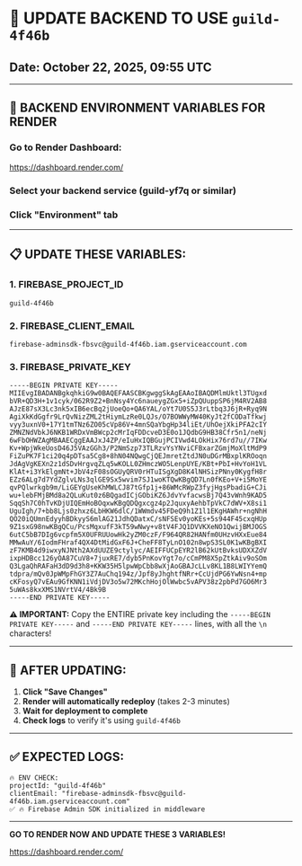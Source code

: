 # 🔧 **UPDATE BACKEND TO USE `guild-4f46b`**

## Date: October 22, 2025, 09:55 UTC

---

## 🎯 **BACKEND ENVIRONMENT VARIABLES FOR RENDER**

### **Go to Render Dashboard:**
https://dashboard.render.com/

### **Select your backend service** (guild-yf7q or similar)

### **Click "Environment" tab**

---

## 📋 **UPDATE THESE VARIABLES:**

### **1. FIREBASE_PROJECT_ID**
```
guild-4f46b
```

### **2. FIREBASE_CLIENT_EMAIL**
```
firebase-adminsdk-fbsvc@guild-4f46b.iam.gserviceaccount.com
```

### **3. FIREBASE_PRIVATE_KEY**
```
-----BEGIN PRIVATE KEY-----
MIIEvgIBADANBgkqhkiG9w0BAQEFAASCBKgwggSkAgEAAoIBAQDMlmUktl3TUgxd
bVR+QD3H+1v1cyk/062R9Z2+BnNsy4Yc6naueygZGx5+iZpQUuppSP6jM4RV2AB8
AJzE87sX3Lc3nk5xIB6ecBq2jUoeQo+QA6YAL/oYt7U0S5J3rLtbq3J6jR+Ryq9N
AgiXkKdGgfr9LrQvNizZML2tHiymLzRe0LQJs/O7BOWWyMW40KyJt2fCODaTfkwj
vyy3uxnV0+17Y1tmTNz6ZO05cVp86V+4mnSQaYbgHp34liEt/UhOejXkiPFA2cIY
ZMNZNdVbkJ6NKB1WRDxVmBWcp2cMrIqFDDcveD3E0o1JQdbG9HB38Cfr5n1/neNj
6wFbOHWZAgMBAAECggEAAJxJ4ZP/eIuHxIQBGujPCIVwd4LOkHix76rd7u//7IKw
Kv+WpjWkeUosD46J5VAzGGh3/P2NmSzp73TLRzvYsYNviCFBxarZGmjMoXltMdP9
FiZuPK7F1ci20q4pDTsa5Cg8+8hN04NQwgCjQEJmretZtdJN0uDGrMBxplKROoqn
JdAgVgKEXn2z1dSDvHrgvqZLq5wKOLL0ZHmczWO5LenpUYE/KBt+PbI+HvYoH1VL
KlAt+i3YkElgmNt+JbV4zF08sOGUyQRV0rHTuISgXgD8K4lNHSizPNny0KygfH8r
EZz6ALg7d7YdZglvLNs3qlGE9Sx5wvim7SJ1woKTQwKBgQD7Ln0fKEo+V+i5MoYE
qvPQlwrkgb9m/LiGEYgUseKhMWLCJ87tGfp1j+86WMcRWpZ3fyjHgsPbadiG+CJi
wu+lebFMjBMd8a2QLuKut0z6BQgadICjGObiKZ6JdvYvfacwsBj7Q43vWnh9KAD5
SqqSh7C0hTvKDjUIQEmHoBOqxwKBgQDQgxcgz4p2JquxyAehbTpVkC7dWV+X8si1
UguIgh/7+bb8Ljs0zhxz6LbHKW6dlC/1WWmdv45FDeQ9h1Z1l1EKgHAWhr+ngNhH
QO20iQUmnEdyyhBDkyyS6mlAG21JdhQDatxC/sNFSEv0yoKEs+5s944F45cxqHUp
9Z1sxG98nwKBgQCu/PcsMqxufF3kT59wNwy+v8tV4FJQ1DVVKXeNO1QwijBMJOGS
6utC5bB7DIg6vcpfm5X0UFRUUowHk2yZM0czF/F964QR82HANfm0UHzvHXxEue84
MMwAuY/6IodmFHraf4QX4DtMidGxF6J+CheFF8TyLnO102n8wpS3SL0K1wKBgBXI
zF7KMB4d9iwxyNJNth2AXdUUZE9ctylyc/AEIFFUCpEYR2lB62kUtBvksUDXXZdV
ixpHDBcc126yOA87CuV8+7juxRE7/dyb5PnKovYgt7o/cCmPM8X5pZtkAiv9oSOm
Q3LgaQhRAFaH3dD9d3h8+KKW35H5lpwWpCbb8wXjAoGBAJcLLv8KL1B8LWIYYemQ
tdpra/mQv0JpWMpFhGY3Z7AuChq194z/Jpf8yJhghtfNRr+CcUjdPG6YwNsn4+mp
cKFosyQ7vEAu9GfKNN1iVdjDV3o5w72MKchHojOlWwbc5vAPV38z2pbPd7GO6Mr3
5uWAs8kxXMS1NVrtV4/4Bk9B
-----END PRIVATE KEY-----
```

**⚠️ IMPORTANT:** Copy the ENTIRE private key including the `-----BEGIN PRIVATE KEY-----` and `-----END PRIVATE KEY-----` lines, with all the `\n` characters!

---

## 🚀 **AFTER UPDATING:**

1. **Click "Save Changes"**
2. **Render will automatically redeploy** (takes 2-3 minutes)
3. **Wait for deployment to complete**
4. **Check logs** to verify it's using `guild-4f46b`

---

## ✅ **EXPECTED LOGS:**

```
🔥 ENV CHECK:
projectId: "guild-4f46b"
clientEmail: "firebase-adminsdk-fbsvc@guild-4f46b.iam.gserviceaccount.com"
✅ 🔥 Firebase Admin SDK initialized in middleware
```

---

**GO TO RENDER NOW AND UPDATE THESE 3 VARIABLES!**

https://dashboard.render.com/


